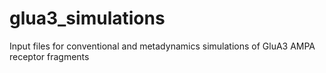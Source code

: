 # glua3_simulations
Input files for conventional and metadynamics simulations of GluA3 AMPA receptor fragments
